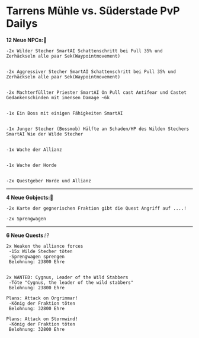 # Tarrens Mühle vs. Süderstade PvP Dailys


**12 Neue NPCs:**🗿


    -2x Wilder Stecher SmartAI Schattenschritt bei Pull 35% und Zerhäckseln alle paar Sek(Waypointmovement)


    -2x Aggressiver Stecher SmartAI Schattenschritt bei Pull 35% und Zerhäckseln alle paar Sek(Waypointmovement)


    -2x Machterfüllter Priester SmartAI On Pull cast Antifear und Castet Gedankenschinden mit imensen Damage ~6k 


    -1x Ein Boss mit einigen Fähigkeiten SmartAI


    -1x Junger Stecher (Bossmob) Hälfte an Schaden/HP des Wilden Stechers SmartAI Wie der Wilde Stecher


    -1x Wache der Allianz


    -1x Wache der Horde


    -2x Questgeber Horde und Allianz
    
----------------------------------------------------
**4 Neue Gobjects:**🧱


    -2x Karte der gegnerischen Fraktion gibt die Quest Angriff auf ....!

    -2x Sprengwagen


----------------------------------------------------
**6 Neue Quests:**⁉️

    2x Weaken the alliance forces
     -15x Wilde Stecher töten
     -Sprengwagen sprengen
     Belohnung: 23800 Ehre


    2x WANTED: Cygnus, Leader of the Wild Stabbers
     -Töte "Cygnus, the leader of the wild stabbers"
     Belohnung: 23800 Ehre

    Plans: Attack on Orgrimmar!
     -König der Fraktion töten
     Belohnung: 32800 Ehre

    Plans: Attack on Stormwind!
     -König der Fraktion töten
     Belohnung: 32800 Ehre
